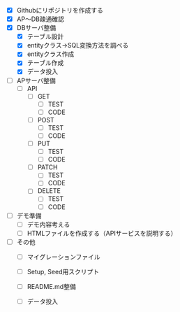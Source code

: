 - [x] Githubにリポジトリを作成する
- [x] AP～DB疎通確認
- [x] DBサーバ整備
  - [x] テーブル設計
  - [x] entityクラス→SQL変換方法を調べる
  - [x] entityクラス作成
  - [x] テーブル作成
  - [x] データ投入
- [ ] APサーバ整備
  - [ ] API
    - [ ] GET
      - [ ] TEST
      - [ ] CODE
    - [ ] POST
      - [ ] TEST
      - [ ] CODE
    - [ ] PUT
      - [ ] TEST
      - [ ] CODE
    - [ ] PATCH
      - [ ] TEST
      - [ ] CODE
    - [ ] DELETE
      - [ ] TEST
      - [ ] CODE
- [ ] デモ準備
  - [ ] デモ内容考える
  - [ ] HTMLファイルを作成する（APIサービスを説明する）
- [ ] その他
  - [ ] マイグレーションファイル
  - [ ] Setup, Seed用スクリプト
  - [ ] README.md整備
  - [ ] データ投入




